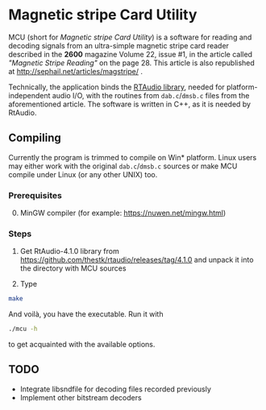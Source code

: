 # Magnetic stripe Card Utility

MCU (short for *Magnetic stripe Card Utility*) is a software for reading
and decoding signals from an ultra-simple magnetic stripe card reader
described in the **2600** magazine Volume 22, issue #1, in the article called
*"Magnetic Stripe Reading"* on the page 28. This article is also republished
at http://sephail.net/articles/magstripe/ .

Technically, the application binds the [RTAudio library](https://github.com/thestk/rtaudio),
needed for platform-independent audio I/O, with the routines from `dab.c`/`dmsb.c`
files from the aforementioned article. The software is written in C++,
as it is needed by RtAudio.

## Compiling

Currently the program is trimmed to compile on Win* platform. Linux users
may either work with the original `dab.c`/`dmsb.c` sources or make MCU compile
under Linux (or any other UNIX) too.

### Prerequisites

0. MinGW compiler (for example: https://nuwen.net/mingw.html)

### Steps

1. Get RtAudio-4.1.0 library from https://github.com/thestk/rtaudio/releases/tag/4.1.0
   and unpack it into the directory with MCU sources

2. Type

```bash
make
```

And voilà, you have the executable. Run it with

```bash
./mcu -h
```

to get acquainted with the available options.


## TODO

* Integrate libsndfile for decoding files recorded previously
* Implement other bitstream decoders
